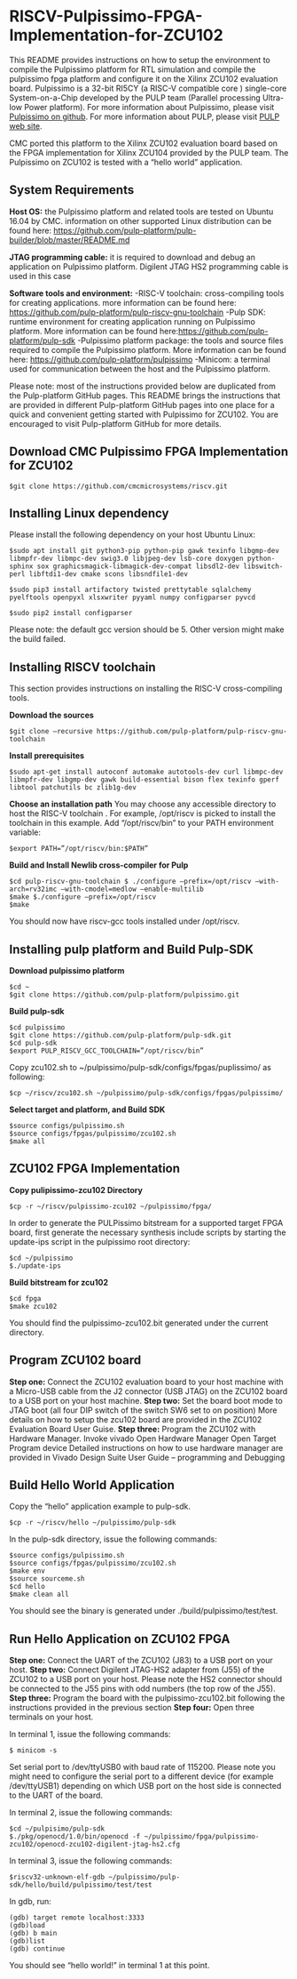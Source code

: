 # RISCV-Pulpissimo-FPGA-Implementation-for-ZCU102

This README provides instructions on how to setup the environment to compile the Pulpissimo platform for RTL simulation and compile the pulpissimo fpga platform and configure it on the Xilinx ZCU102 evaluation board. Pulpissimo is a 32-bit RI5CY (a RISC-V compatible core ) single-core System-on-a-Chip developed by the PULP team (Parallel processing Ultra-low Power platform).
For more information about Pulpissimo, please visit [Pulpissimo on github](https://github.com/pulp-platform/pulpissimo).
For more information about PULP, please visit [PULP web site](https://pulp-platform.org/). 

CMC ported this platform to the Xilinx ZCU102 evaluation board based on the FPGA implementation for Xilinx ZCU104 provided by the PULP team. The Pulpissimo on ZCU102 is tested with a “hello world” application.

## System Requirements

 **Host OS:** the Pulpissimo platform and related tools are tested on Ubuntu 16.04 by CMC. information on other supported Linux distribution can be found here: https://github.com/pulp-platform/pulp-builder/blob/master/README.md

 **JTAG programming cable:** it is required to download and debug an application on Pulpissimo platform. Digilent JTAG HS2 programming cable is used in this case

 **Software tools and environment:**
 -RISC-V toolchain: cross-compiling tools for creating applications. more information can be found here: https://github.com/pulp-platform/pulp-riscv-gnu-toolchain
 -Pulp SDK: runtime environment for creating application running on Pulpissimo platform. More information can be found here:https://github.com/pulp-platform/pulp-sdk
 -Pulpissimo platform package: the tools and source files required to compile the Pulpissimo platform. More information can be found here: https://github.com/pulp-platform/pulpissimo
 -Minicom: a terminal used for communication between the host and the Pulpissimo platform.

Please note: most of the instructions provided below are duplicated from the Pulp-platform GitHub pages. This README brings the instructions that are provided in different Pulp-platform GitHub pages into one place for a quick and convenient getting started with Pulpissimo for ZCU102. You are encouraged to visit Pulp-platform GitHub for more details. 

## Download CMC Pulpissimo FPGA Implementation for ZCU102
```
$git clone https://github.com/cmcmicrosystems/riscv.git
```
## Installing Linux dependency 
Please install the following dependency on your host Ubuntu Linux:

```
$sudo apt install git python3-pip python-pip gawk texinfo libgmp-dev libmpfr-dev libmpc-dev swig3.0 libjpeg-dev lsb-core doxygen python-sphinx sox graphicsmagick-libmagick-dev-compat libsdl2-dev libswitch-perl libftdi1-dev cmake scons libsndfile1-dev

$sudo pip3 install artifactory twisted prettytable sqlalchemy pyelftools openpyxl xlsxwriter pyyaml numpy configparser pyvcd

$sudo pip2 install configparser
```
Please note: the default gcc version should be 5. Other version might make the build failed.
 
## Installing RISCV toolchain
This section provides instructions on installing the RISC-V cross-compiling tools.

**Download the sources**
```
$git clone –recursive https://github.com/pulp-platform/pulp-riscv-gnu-toolchain
```
**Install prerequisites**
```
$sudo apt-get install autoconf automake autotools-dev curl libmpc-dev libmpfr-dev libgmp-dev gawk build-essential bison flex texinfo gperf libtool patchutils bc zlib1g-dev
```
**Choose an installation path**
You may choose any accessible directory to host the RISC-V toolchain . For example, /opt/riscv is picked to install the toolchain in this example. Add “/opt/riscv/bin” to your PATH environment variable:
```
$export PATH=”/opt/riscv/bin:$PATH”
```
**Build and Install Newlib cross-compiler for Pulp**
```
$cd pulp-riscv-gnu-toolchain $ ./configure –prefix=/opt/riscv –with-arch=rv32imc –with-cmodel=medlow –enable-multilib
$make $./configure –prefix=/opt/riscv
$make
```
You should now have riscv-gcc tools installed under /opt/riscv.

## Installing pulp platform and Build Pulp-SDK

**Download pulpissimo platform**
```
$cd ~ 
$git clone https://github.com/pulp-platform/pulpissimo.git
```
**Build pulp-sdk**
```
$cd pulpissimo
$git clone https://github.com/pulp-platform/pulp-sdk.git
$cd pulp-sdk
$export PULP_RISCV_GCC_TOOLCHAIN=”/opt/riscv/bin”
```
Copy zcu102.sh to ~/pulpissimo/pulp-sdk/configs/fpgas/puplissimo/ as following:
```
$cp ~/riscv/zcu102.sh ~/pulpissimo/pulp-sdk/configs/fpgas/pulpissimo/
```
**Select target and platform, and Build SDK**
```
$source configs/pulpissimo.sh
$source configs/fpgas/pulpissimo/zcu102.sh
$make all
```
## ZCU102 FPGA Implementation

**Copy pulipissimo-zcu102 Directory**
```
$cp -r ~/riscv/pulpissimo-zcu102 ~/pulpissimo/fpga/
```
In order to generate the PULPissimo bitstream for a supported target FPGA board, first generate the necessary synthesis include scripts by starting the update-ips script in the pulpissimo root directory:
```
$cd ~/pulpissimo
$./update-ips
```
**Build bitstream for zcu102**
```
$cd fpga
$make zcu102
```
You should find the pulpissimo-zcu102.bit generated under the current directory.

## Program ZCU102 board
**Step one:** Connect the ZCU102 evaluation board to your host machine with a Micro-USB cable from the J2 connector (USB JTAG) on the ZCU102 board to a USB port on your host machine.
**Step two:** Set the board boot mode to JTAG boot (all four DIP switch of the switch SW6 set to on position) More details on how to setup the zcu102 board are provided in the ZCU102 Evaluation Board User Guise.
**Step three:** Program the ZCU102 with Hardware Manager. Invoke vivado Open Hardware Manager Open Target Program device Detailed instructions on how to use hardware manager are provided in Vivado Design Suite User Guide – programming and Debugging

## Build Hello World Application
Copy the “hello” application example to pulp-sdk.
```
$cp -r ~/riscv/hello ~/pulpissimo/pulp-sdk
```
In the pulp-sdk directory, issue the following commands: 
```
$source configs/pulpissimo.sh
$source configs/fpgas/pulpissimo/zcu102.sh
$make env
$source sourceme.sh
$cd hello
$make clean all
```
You should see the binary is generated under ./build/pulpissimo/test/test.

## Run Hello Application on ZCU102 FPGA

**Step one:** Connect the UART of the ZCU102 (J83) to a USB port on your host.
**Step two:** Connect Digilent JTAG-HS2 adapter from (J55) of the ZCU102 to a USB port on your host.
Please note the HS2 connector should be connected to the J55 pins with odd numbers (the top row of the J55).
**Step three:** Program the board with the pulpissimo-zcu102.bit following the instructions provided in the previous section
**Step four:** Open three terminals on your host.

In terminal 1, issue the following commands:
```
$ minicom -s
```
Set serial port to /dev/ttyUSB0 with baud rate of 115200.
Please note you might need to configure the serial port to a different device (for example /dev/ttyUSB1) depending on which USB port on the host side is connected to the UART of the board.

In terminal 2, issue the following commands:
```
$cd ~/pulpisimo/pulp-sdk
$./pkg/openocd/1.0/bin/openocd -f ~/pulpissimo/fpga/pulpissimo-zcu102/openocd-zcu102-digilent-jtag-hs2.cfg
```
In terminal 3, issue the following commands:
```
$riscv32-unknown-elf-gdb ~/pulpissimo/pulp-sdk/hello/build/pulpissimo/test/test
```
In gdb, run:
```
(gdb) target remote localhost:3333
(gdb)load
(gdb) b main
(gdb)list
(gdb) continue
```
You should see “hello world!” in terminal 1 at this point.
